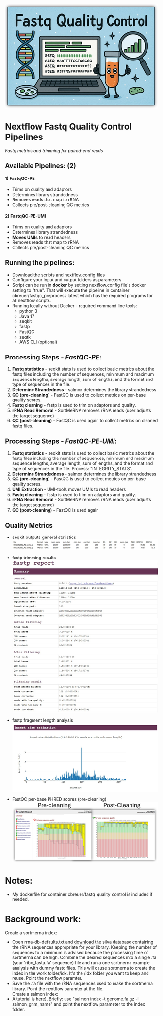 ![Banner](./pix/banner.jpg)
# Nextflow Fastq Quality Control Pipelines
<i> Fastq metrics and trimming for paired-end reads</i>

## Available Pipelines: (2)

#### 1) FastqQC-PE
- Trims on quality and adaptors
- Determines library strandedness
- Removes reads that map to rRNA
- Collects pre/post-cleaning QC metrics

#### 2) FastqQC-PE-UMI
- Trims on quality and adaptors
- Determines library strandedness
- <b>Moves UMIs</b> to read headers
- Removes reads that map to rRNA
- Collects pre/post-cleaning QC metrics

## Running the pipelines:
- Download the scripts and nextflow.config files
- Configure your input and output folders as parameters
- Script can be run in <b>docker</b> by setting nextflow.config file's docker setting to "true". That will execute the pipeline in container cbreuer/fastqc_preprocess:latest which has the required programs for all nextflow scripts.
- Running locally without Docker - required command line tools:
	- python 3
	- Java 17
	- seqkit
	- fastp
	- FastQC
	- seqtk
	- AWS CLI (optional)

## Processing Steps - <i>FastQC-PE</i>:
1. <b>Fastq statistics</b> - seqkit stats is used to collect basic metrics about the fastq files including the number of sequences, minimum and maximum sequence lengths, average length, sum of lengths, and the format and type of sequences in the file. 
2. <b>Determine Strandedness</b> - salmon determines the library strandedness 
3. <b>QC (pre-cleaning)</b> - FastQC is used to collect metrics on per-base quality scores. 
4. <b>Fastq cleaning</b> - fastp is used to trim on adaptors and quality. 
5. <b>rRNA Read Removal</b> - SortMeRNA removes rRNA reads (user adjusts the target sequence)
6. <b>QC (post-cleaning)</b> - FastQC is used again to collect metrics on cleaned fastq files. 

## Processing Steps - <i>FastQC-PE-UMI</i>:
1. <b>Fastq statistics</b> - seqkit stats is used to collect basic metrics about the fastq files including the number of sequences, minimum and maximum sequence lengths, average length, sum of lengths, and the format and type of sequences in the file. 
Process: "INTEGRITY_STATS".<br>
2. <b>Determine Strandedness</b> - salmon determines the library strandedness 
3. <b>QC (pre-cleaning)</b> - FastQC is used to collect metrics on per-base quality scores. 
4. <b>UMI Extraction</b> - UMI-tools moves UMIs to read headers 
5. <b>Fastq cleaning</b> - fastp is used to trim on adaptors and quality. 
6. <b>rRNA Read Removal</b> - SortMeRNA removes rRNA reads (user adjusts the target sequence)
7. <b>QC (post-cleaning)</b> - FastQC is used again


## Quality Metrics
- seqkit outputs general statistics
 ![seqkit](./pix/stats.jpg)

 - fastp trimming results
 ![fastqp](./pix/fastp.jpg)

 - fastp fragment length analysis
 ![fastp fragment analysis](./pix/fastpFrag.jpg)

- FastQC per-base PHRED scores (pre-cleaning)
![fastqc phred pre](./pix/quality.png)

# Notes:
- My dockerfile for container cbreuer/fastq_quality_control is included if needed.

# Background work:
Create a sortmerna index:
- Open rrna-db-defaults.txt and [download](https://www.arb-silva.de/download/arb-files/) the silva database containing the rRNA sequences appropriate for your library. Keeping the number of sequences to a minimum is advised because the processing time of sortmerna can be high. Combine the desired sequences into a single .fa (your 'ribo_fasta.fa' sequence) file and run a one sortmerna example analysis with dummy fastq files. This will cause sortmerna to create the index in the work folder/idx. It's the /idx folder you want to keep and reuse. Point the nextflow paramter.
- Save the .fa file with the rRNA sequences used to make the sortmerna library. Point the nextflow paramter at the file.<br>
Create a salmon index:
- A tutorial is [here](https://combine-lab.github.io/salmon/getting_started/#indexing-txome)). Briefly: use "salmon index -t genome.fa.gz -i salmon_gnm_name" and point the nextflow parameter to the index folder.